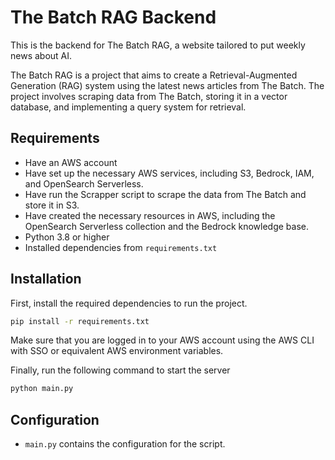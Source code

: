 # The Batch RAG Backend

This is the backend for The Batch RAG, a website tailored to put weekly news about AI.

The Batch RAG is a project that aims to create a Retrieval-Augmented Generation (RAG) system using the latest news articles from The Batch. The project involves scraping data from The Batch, storing it in a vector database, and implementing a query system for retrieval.

## Requirements

- Have an AWS account
- Have set up the necessary AWS services, including S3, Bedrock, IAM, and OpenSearch Serverless.
- Have run the Scrapper script to scrape the data from The Batch and store it in S3.
- Have created the necessary resources in AWS, including the OpenSearch Serverless collection and the Bedrock knowledge base.
- Python 3.8 or higher
- Installed dependencies from `requirements.txt`

## Installation

First, install the required dependencies to run the project.

```bash
pip install -r requirements.txt
```

Make sure that you are logged in to your AWS account using the AWS CLI with SSO or equivalent AWS environment variables.

Finally, run the following command to start the server

```bash
python main.py
```

## Configuration

- `main.py` contains the configuration for the script.

